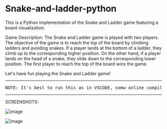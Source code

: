 # Snake-and-ladder-python
This is a Python implementation of the Snake and Ladder game featuring a board visualization.

Game Description:
The Snake and Ladder game is played with two players. The objective of the game is to reach the top of the board by climbing ladders and avoiding snakes. If a player lands at the bottom of a ladder, they climb up to the corresponding higher position. On the other hand, if a player lands on the head of a snake, they slide down to the corresponding lower position. The first player to reach the top of the board wins the game.

Let's have fun playing the Snake and Ladder game!

_____________________________________________________________________________
<pre>NOTE: It's best to run this as in VSCODE, somw online compiler may not support some ANSI codes.</pre>
_____________________________________________________________________________

SCREENSHOTS:

![image](https://github.com/adityasatuluri/Snake-and-ladder-python/assets/118589224/6cc6ad6c-436a-46c9-8341-304300d5b08b)

![image](https://github.com/adityasatuluri/Snake-and-ladder-python/assets/118589224/2d8d9fd2-43c9-419d-a172-5d8a2361fb9a)


